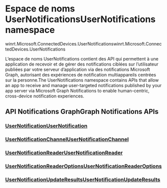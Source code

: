 # <a name="usernotifications-namespace"></a><span data-ttu-id="109b0-101">Espace de noms UserNotifications</span><span class="sxs-lookup"><span data-stu-id="109b0-101">UserNotifications namespace</span></span>
<span data-ttu-id="109b0-102">winrt.Microsoft.ConnectedDevices.UserNotifications</span><span class="sxs-lookup"><span data-stu-id="109b0-102">winrt.Microsoft.ConnectedDevices.UserNotifications</span></span>

<span data-ttu-id="109b0-103">L’espace de noms UserNotifications contient des API qui permettent à une application de recevoir et de gérer des notifications ciblées sur l’utilisateur publiées par votre serveur d’application via des notifications Microsoft Graph, autorisant des expériences de notification multiappareils centrées sur la personne.</span><span class="sxs-lookup"><span data-stu-id="109b0-103">The UserNotifications namespace contains APIs that allow an app to receive and manage user-targeted notifications published by your app server via Microsoft Graph Notifications to enable human-centric, cross-device notification experiences.</span></span> 

## <a name="graph-notifications-apis"></a><span data-ttu-id="109b0-104">API Notifications Graph</span><span class="sxs-lookup"><span data-stu-id="109b0-104">Graph Notifications APIs</span></span>

### <a name="usernotificationusernotificationmd"></a>[<span data-ttu-id="109b0-105">UserNotification</span><span class="sxs-lookup"><span data-stu-id="109b0-105">UserNotification</span></span>](userNotification.md)
### <a name="usernotificationchannelusernotificationchannelmd"></a>[<span data-ttu-id="109b0-106">UserNotificationChannel</span><span class="sxs-lookup"><span data-stu-id="109b0-106">UserNotificationChannel</span></span>](userNotificationChannel.md)
### <a name="usernotificationreaderusernotificationreadermd"></a>[<span data-ttu-id="109b0-107">UserNotificationReader</span><span class="sxs-lookup"><span data-stu-id="109b0-107">UserNotificationReader</span></span>](userNotificationReader.md)
### <a name="usernotificationreaderoptionsusernotificationreaderoptionsmd"></a>[<span data-ttu-id="109b0-108">UserNotificationReaderOptions</span><span class="sxs-lookup"><span data-stu-id="109b0-108">UserNotificationReaderOptions</span></span>](userNotificationReaderOptions.md)
### <a name="usernotificationupdateresultsusernotificationupdateresultsmd"></a>[<span data-ttu-id="109b0-109">UserNotificationUpdateResults</span><span class="sxs-lookup"><span data-stu-id="109b0-109">UserNotificationUpdateResults</span></span>](userNotificationUpdateResults.md)
